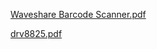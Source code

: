 [Waveshare Barcode Scanner.pdf](https://github.com/SheepSupreme/AKS/files/12557984/Waveshare.Barcode.Scanner.pdf)

[drv8825.pdf](https://github.com/SheepSupreme/AKS/files/12558871/drv8825.pdf)
